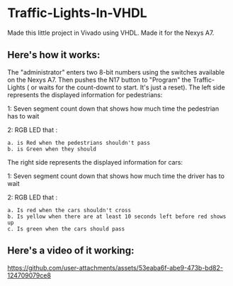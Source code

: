 # Traffic-Lights-In-VHDL
Made this little project in Vivado using VHDL. Made it for the Nexys A7. 
## Here's how it works:
The "administrator" enters two 8-bit numbers using the switches available on the Nexys A7.
Then pushes the N17 button to "Program" the Traffic-Lights ( or waits for the count-downt to start. It's just a reset).
The left side represents the displayed information for pedestrians:

1: Seven segment count down that shows how much time the pedestrian has to wait 

2: RGB LED that :

    a. is Red when the pedestrians shouldn't pass
    b. is Green when they should

The right side represents the displayed information for cars:

1: Seven segment count down that shows how much time the driver has to wait

2: RGB LED that :

    a. Is red when the cars shouldn't cross
    b. Is yellow when there are at least 10 seconds left before red shows up
    c. Is green when the cars should pass

## Here's a video of it working:


https://github.com/user-attachments/assets/53eaba6f-abe9-473b-bd82-124709079ce8

